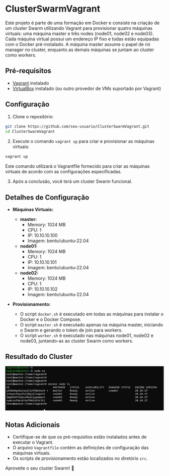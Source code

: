 # ClusterSwarmVagrant

Este projeto é parte de uma formação em Docker e consiste na criação de um cluster Swarm utilizando Vagrant para provisionar quatro máquinas virtuais: uma máquina master e três nodes (node01, node02 e node03). Cada máquina virtual possui um endereço IP fixo e todas estão equipadas com o Docker pré-instalado. A máquina master assume o papel de nó manager no cluster, enquanto as demais máquinas se juntam ao cluster como workers.

## Pré-requisitos

- [Vagrant](https://www.vagrantup.com/downloads) instalado
- [VirtualBox](https://www.virtualbox.org/wiki/Downloads) instalado (ou outro provedor de VMs suportado por Vagrant)

## Configuração

1. Clone o repositório:

```bash
git clone https://github.com/seu-usuario/ClusterSwarmVagrant.git
cd ClusterSwarmVagrant
```

2. Execute o comando `vagrant up` para criar e provisionar as máquinas virtuais:

```bash
vagrant up
```

Este comando utilizará o Vagrantfile fornecido para criar as máquinas virtuais de acordo com as configurações especificadas.

3. Após a conclusão, você terá um cluster Swarm funcional.

## Detalhes de Configuração

- **Máquinas Virtuais:**
  - **master:** 
    - Memory: 1024 MB
    - CPU: 1
    - IP: 10.10.10.100
    - Imagem: bento/ubuntu-22.04
  - **node01:** 
    - Memory: 1024 MB
    - CPU: 1
    - IP: 10.10.10.101
    - Imagem: bento/ubuntu-22.04
  - **node02:** 
    - Memory: 1024 MB
    - CPU: 1
    - IP: 10.10.10.102
    - Imagem: bento/ubuntu-22.04

- **Provisionamento:**
  - O script `docker.sh` é executado em todas as máquinas para instalar o Docker e o Docker Compose.
  - O script `master.sh` é executado apenas na máquina master, iniciando o Swarm e gerando o token de join para workers.
  - O script `worker.sh` é executado nas máquinas node01, node02 e node03, juntando-as ao cluster Swarm como workers.

## Resultado do Cluster

![Resultado do Cluster](img/sh.png)

## Notas Adicionais

- Certifique-se de que os pré-requisitos estão instalados antes de executar o Vagrant.
- O arquivo `Vagrantfile` contém as definições de configuração das máquinas virtuais.
- Os scripts de provisionamento estão localizados no diretório `src`.

Aproveite o seu cluster Swarm! 🐳